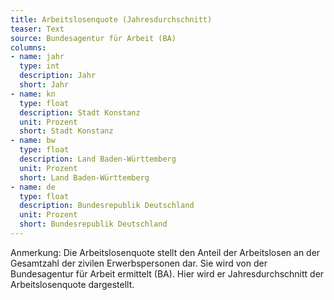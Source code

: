 ```yaml
---
title: Arbeitslosenquote (Jahresdurchschnitt)
teaser: Text
source: Bundesagentur für Arbeit (BA)
columns:
- name: jahr
  type: int
  description: Jahr
  short: Jahr
- name: kn
  type: float
  description: Stadt Konstanz
  unit: Prozent
  short: Stadt Konstanz
- name: bw
  type: float
  description: Land Baden-Württemberg
  unit: Prozent
  short: Land Baden-Württemberg
- name: de
  type: float
  description: Bundesrepublik Deutschland
  unit: Prozent
  short: Bundesrepublik Deutschland
---
```

Anmerkung: Die Arbeitslosenquote stellt den Anteil der Arbeitslosen an der Gesamtzahl der zivilen Erwerbspersonen dar. Sie wird von der Bundesagentur für Arbeit ermittelt (BA). Hier wird er Jahresdurchschnitt der Arbeitslosenquote dargestellt.
